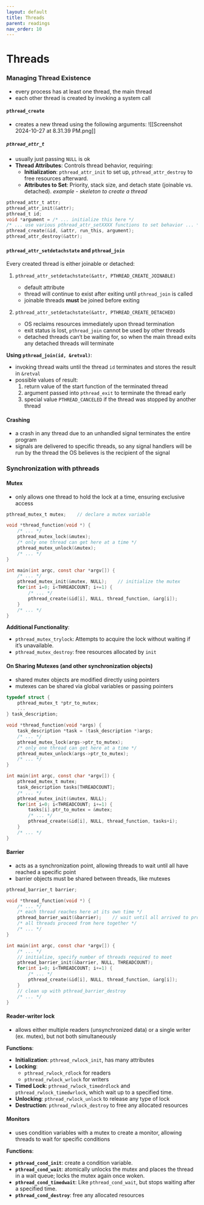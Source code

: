 ```yaml
---
layout: default
title: Threads
parent: readings
nav_order: 10
---
```

# Threads
### Managing Thread Existence
- every process has at least one thread, the main thread
- each other thread is created by invoking a system call
#### `pthread_create`
 - creates a new thread using the following arguments:
![[Screenshot 2024-10-27 at 8.31.39 PM.png]]
##### `pthread_attr_t`
- usually just passing `NULL` is ok
- **Thread Attributes**: Controls thread behavior, requiring:
    - **Initialization**: `pthread_attr_init` to set up, `pthread_attr_destroy` to free resources afterward.
    - **Attributes to Set**: Priority, stack size, and detach state (joinable vs. detached).
*example - skeleton to create a thread*
```C
pthread_attr_t attr;
pthread_attr_init(&attr);
pthread_t id;
void *argument = /* ... initialize this here */
/* ... use various pthread_attr_setXXXX functions to set behavior ... */
pthread_create(&id, &attr, run_this, argument);
pthread_attr_destroy(&attr);
```
#### `pthread_attr_setdetachstate` and `pthread_join`
Every created thread is either joinable or detached:
1. `pthread_attr_setdetachstate(&attr, PTHREAD_CREATE_JOINABLE)`
	- default attribute
	- thread will continue to exist after exiting until `pthread_join` is called
	- joinable threads **must** be joined before exiting

2. `pthread_attr_setdetachstate(&attr, PTHREAD_CREATE_DETACHED)`
	- OS reclaims resources immediately upon thread termination
	- exit status is lost, `pthread_join` cannot be used by other threads
	- detached threads can’t be waiting for, so when the main thread exits any detached threads will terminate

**Using `pthread_join(id, &retval)`**:
- invoking thread waits until the thread `id` terminates and stores the result in `&retval`
- possible values of result:
	1. return value of the start function of the terminated thread
	2. argument passed into `pthread_exit` to terminate the thread early
	3. special value `PTHREAD_CANCELED` if the thread was stopped by another thread
#### Crashing
- a crash in any thread due to an unhandled signal terminates the entire program
- signals are delivered to specific threads, so any signal handlers will be run by the thread the OS believes is the recipient of the signal
### Synchronization with pthreads
#### Mutex
- only allows one thread to hold the lock at a time, ensuring exclusive access
```C
pthread_mutex_t mutex;    // declare a mutex variable

void *thread_function(void *) {
    /* ... */
    pthread_mutex_lock(&mutex);
    /* only one thread can get here at a time */
    pthread_mutex_unlock(&mutex);
    /* ... */
}

int main(int argc, const char *argv[]) {
    /* ... */
    pthread_mutex_init(&mutex, NULL);    // initialize the mutex
    for(int i=0; i<THREADCOUNT; i+=1) {
        /* ... */
        pthread_create(&id[i], NULL, thread_function, &arg[i]);
    }
    /* ... */
}
```

**Additional Functionality**:
- `pthread_mutex_trylock`: Attempts to acquire the lock without waiting if it’s unavailable.
- `pthread_mutex_destroy`: free resources allocated by `init`
#### On Sharing Mutexes (and other synchronization objects)
- shared mutex objects are modified directly using pointers
- mutexes can be shared via global variables or passing pointers
```C
typedef struct {
    pthread_mutex_t *ptr_to_mutex;
    ...
} task_description;

void *thread_function(void *args) {
    task_description *task = (task_description *)args;
    /* ... */
    pthread_mutex_lock(args->ptr_to_mutex);
    /* only one thread can get here at a time */
    pthread_mutex_unlock(args->ptr_to_mutex);
    /* ... */
}

int main(int argc, const char *argv[]) {
    pthread_mutex_t mutex;
    task_description tasks[THREADCOUNT];
    /* ... */
    pthread_mutex_init(&mutex, NULL);
    for(int i=0; i<THREADCOUNT; i+=1) {
        tasks[i].ptr_to_mutex = &mutex;
        /* ... */
        pthread_create(&id[i], NULL, thread_function, tasks+i);
    }
    /* ... */
}
```
#### Barrier
- acts as a synchronization point, allowing threads to wait until all have reached a specific point
- barrier objects must be shared between threads, like mutexes
```C
pthread_barrier_t barrier;

void *thread_function(void *) {
    /* ... */
    /* each thread reaches here at its own time */
    pthread_barrier_wait(&barrier);    // wait until all arrived to proceed
    /* all threads proceed from here together */
    /* ... */
}

int main(int argc, const char *argv[]) {
    /* ... */
    // initialize, specify number of threads required to meet
    pthread_barrier_init(&barrier, NULL, THREADCOUNT);
    for(int i=0; i<THREADCOUNT; i+=1) {
        /* ... */
        pthread_create(&id[i], NULL, thread_function, &arg[i]);
    }
    // clean up with pthread_barrier_destroy
    /* ... */
}
```
#### Reader-writer lock
- allows either multiple readers (unsynchronized data) or a single writer (ex. mutex), but not both simultaneously

**Functions**:
- **Initialization**: `pthread_rwlock_init`, has many attributes
- **Locking**:
	- `pthread_rwlock_rdlock` for readers
	- `pthread_rwlock_wrlock` for writers
- **Timed Lock**: `pthread_rwlock_timedrdlock` and `pthread_rwlock_timedwrlock`, which wait up to a specified time.
- **Unlocking**: `pthread_rwlock_unlock` to release any type of lock
- **Destruction**: `pthread_rwlock_destroy` to free any allocated resources
#### Monitors
- uses condition variables with a mutex to create a monitor, allowing threads to wait for specific conditions

**Functions**:
- **`pthread_cond_init`**: create a condition variable.
- **`pthread_cond_wait`**: atomically unlocks the mutex and places the thread in a wait queue; locks the mutex again once woken.
- **`pthread_cond_timedwait`**: Like `pthread_cond_wait`, but stops waiting after a specified time.
- **`pthread_cond_destroy`**: free any allocated resources